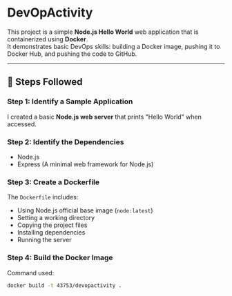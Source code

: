 # DevOpActivity

This project is a simple **Node.js Hello World** web application that is containerized using **Docker**.  
It demonstrates basic DevOps skills: building a Docker image, pushing it to Docker Hub, and pushing the code to GitHub.

---

## 📌 Steps Followed

### Step 1: Identify a Sample Application
I created a basic **Node.js web server** that prints "Hello World" when accessed.

### Step 2: Identify the Dependencies
- Node.js
- Express (A minimal web framework for Node.js)

### Step 3: Create a Dockerfile
The `Dockerfile` includes:
- Using Node.js official base image (`node:latest`)
- Setting a working directory
- Copying the project files
- Installing dependencies
- Running the server

### Step 4: Build the Docker Image

Command used:

```bash
docker build -t 43753/devopactivity .
